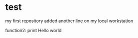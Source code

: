 # test
my first repository
added another line on my local workstation

function2:
  print Hello world
